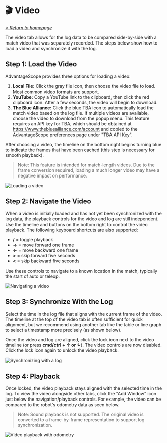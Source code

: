 # 🎬 Video

_[< Return to homepage](/docs/INDEX.md)_

The video tab allows for the log data to be compared side-by-side with a match video that was separately recorded. The steps below show how to load a video and synchronize it with the log.

## Step 1: Load the Video

AdvantageScope provides three options for loading a video:

1. **Local File:** Click the gray file icon, then choose the video file to load. Most common video formats are support.
2. **YouTube:** Copy a YouTube link to the clipboard, then click the red clipboard icon. After a few seconds, the video will begin to download.
3. **The Blue Alliance:** Click the blue TBA icon to automatically load the match video based on the log file. If multiple videos are available, choose the video to download from the popup menu. This feature requires an API key for TBA, which should be obtained at https://www.thebluealliance.com/account and copied to the AdvantageScope preferences page under "TBA API Key".

After choosing a video, the timeline on the bottom right begins turning blue to indicate the frames that have been cached (this step is necessary for smooth playback).

> Note: This feature is intended for match-length videos. Due to the frame conversion required, loading a much longer video may have a negative impact on performance.

![Loading a video](/docs/resources/video/video-1.gif)

## Step 2: Navigate the Video

When a video is initially loaded and has not yet been synchronized with the log data, the playback controls for the video and log are still independent. Use the timeline and buttons on the bottom right to control the video playback. The following keyboard shortcuts are also supported:

- **/** = toggle playback
- **→** = move forward one frame
- **←** = move backward one frame
- **>** = skip forward five seconds
- **<** = skip backward five seconds

Use these controls to navigate to a known location in the match, typically the start of auto or teleop.

![Navigating a video](/docs/resources/video/video-2.gif)

## Step 3: Synchronize With the Log

Select the time in the log file that aligns with the current frame of the video. The timeline at the top of the video tab is often sufficient for quick alignment, but we recommend using another tab like the table or line graph to select a timestamp more precisely (as shown below).

Once the video and log are aligned, click the lock icon next to the video timeline (or press **cmd/ctrl + ↑ or ↓**). The video controls are now disabled. Click the lock icon again to unlock the video playback.

![Synchronizing with a log](/docs/resources/video/video-3.gif)

## Step 4: Playback

Once locked, the video playback stays aligned with the selected time in the log. To view the video alongside other tabs, click the "Add Window" icon just below the navigation/playback controls. For example, the video can be compared to the robot's odometry data as seen below.

> Note: Sound playback is not supported. The original video is converted to a frame-by-frame representation to support log synchronization.

![Video playback with odometry](/docs/resources/video/video-4.gif)
